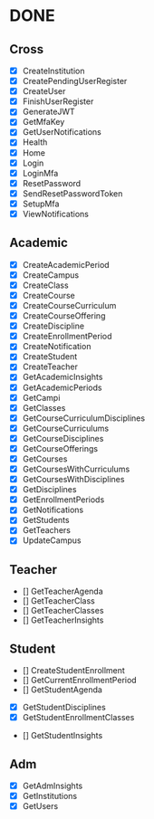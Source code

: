 # DONE

## Cross
- [X] CreateInstitution
- [X] CreatePendingUserRegister
- [X] CreateUser
- [X] FinishUserRegister
- [X] GenerateJWT
- [X] GetMfaKey
- [X] GetUserNotifications
- [X] Health
- [X] Home
- [X] Login
- [X] LoginMfa
- [X] ResetPassword
- [X] SendResetPasswordToken
- [X] SetupMfa
- [X] ViewNotifications

## Academic
- [X] CreateAcademicPeriod
- [X] CreateCampus
- [X] CreateClass
- [X] CreateCourse
- [X] CreateCourseCurriculum
- [X] CreateCourseOffering
- [X] CreateDiscipline
- [X] CreateEnrollmentPeriod
- [X] CreateNotification
- [X] CreateStudent
- [X] CreateTeacher
- [X] GetAcademicInsights
- [X] GetAcademicPeriods
- [X] GetCampi
- [X] GetClasses
- [X] GetCourseCurriculumDisciplines
- [X] GetCourseCurriculums
- [X] GetCourseDisciplines
- [X] GetCourseOfferings
- [X] GetCourses
- [X] GetCoursesWithCurriculums
- [X] GetCoursesWithDisciplines
- [X] GetDisciplines
- [X] GetEnrollmentPeriods
- [X] GetNotifications
- [X] GetStudents
- [X] GetTeachers
- [X] UpdateCampus

## Teacher

- [] GetTeacherAgenda
- [] GetTeacherClass
- [] GetTeacherClasses
- [] GetTeacherInsights

## Student

- [] CreateStudentEnrollment
- [] GetCurrentEnrollmentPeriod
- [] GetStudentAgenda
- [X] GetStudentDisciplines
- [X] GetStudentEnrollmentClasses
- [] GetStudentInsights

## Adm
- [X] GetAdmInsights
- [X] GetInstitutions
- [X] GetUsers

